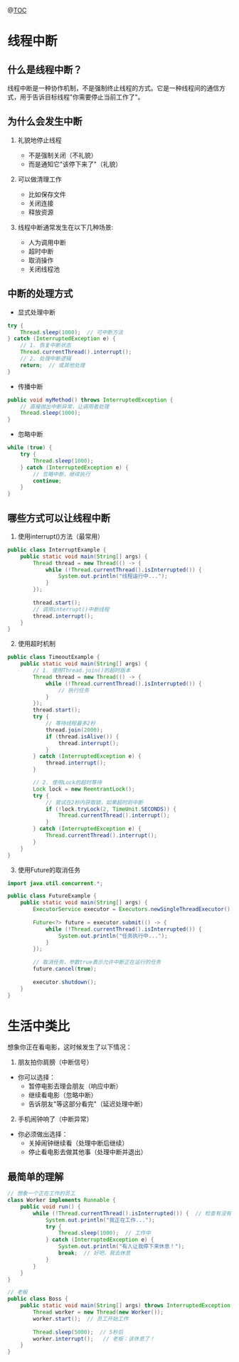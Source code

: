 @[TOC](线程中断)

# 线程中断
## 什么是线程中断？
线程中断是一种协作机制，不是强制终止线程的方式。它是一种线程间的通信方式，用于告诉目标线程"你需要停止当前工作了"。
## 为什么会发生中断
1. 礼貌地停止线程
   - 不是强制关闭（不礼貌）
   - 而是通知它"该停下来了"（礼貌）

2. 可以做清理工作
   - 比如保存文件
   - 关闭连接
   - 释放资源
3. 线程中断通常发生在以下几种场景:
   - 人为调用中断
   - 超时中断
   - 取消操作
   - 关闭线程池
## 中断的处理方式
- 显式处理中断
```java
try {
    Thread.sleep(1000);  // 可中断方法
} catch (InterruptedException e) {
    // 1. 恢复中断状态
    Thread.currentThread().interrupt();
    // 2. 处理中断逻辑
    return;  // 或其他处理
}
```
- 传播中断
```java
public void myMethod() throws InterruptedException {
    // 直接抛出中断异常，让调用者处理
    Thread.sleep(1000);
}
```
- 忽略中断
```java
while (true) {
    try {
        Thread.sleep(1000);
    } catch (InterruptedException e) {
        // 忽略中断，继续执行
        continue;
    }
}
```
## 哪些方式可以让线程中断
1. 使用interrupt()方法（最常用）
```java
public class InterruptExample {
    public static void main(String[] args) {
        Thread thread = new Thread(() -> {
            while (!Thread.currentThread().isInterrupted()) {
                System.out.println("线程运行中...");
            }
        });
        
        thread.start();
        // 调用interrupt()中断线程
        thread.interrupt();
    }
}
```
2. 使用超时机制
```java
public class TimeoutExample {
    public static void main(String[] args) {
        // 1. 使用Thread.join()的超时版本
        Thread thread = new Thread(() -> {
            while (!Thread.currentThread().isInterrupted()) {
                // 执行任务
            }
        });
        thread.start();
        try {
            // 等待线程最多2秒
            thread.join(2000);
            if (thread.isAlive()) {
                thread.interrupt();
            }
        } catch (InterruptedException e) {
            thread.interrupt();
        }

        // 2. 使用Lock的超时等待
        Lock lock = new ReentrantLock();
        try {
            // 尝试在2秒内获取锁，如果超时则中断
            if (!lock.tryLock(2, TimeUnit.SECONDS)) {
                Thread.currentThread().interrupt();
            }
        } catch (InterruptedException e) {
            Thread.currentThread().interrupt();
        }
    }
}
```
3. 使用Future的取消任务
```java
import java.util.concurrent.*;

public class FutureExample {
    public static void main(String[] args) {
        ExecutorService executor = Executors.newSingleThreadExecutor();
        
        Future<?> future = executor.submit(() -> {
            while (!Thread.currentThread().isInterrupted()) {
                System.out.println("任务执行中...");
            }
        });
        
        // 取消任务，参数true表示允许中断正在运行的任务
        future.cancel(true);
        
        executor.shutdown();
    }
}
```


# 生活中类比
想象你正在看电影，这时候发生了以下情况：
1. 朋友拍你肩膀（中断信号）
- 你可以选择：
  - 暂停电影去理会朋友（响应中断）
  - 继续看电影（忽略中断）
  - 告诉朋友"等这部分看完"（延迟处理中断）
2. 手机闹钟响了（中断异常）
- 你必须做出选择：
  - 关掉闹钟继续看（处理中断后继续）
  - 停止看电影去做其他事（处理中断并退出）

## 最简单的理解

```java
// 想象一个正在工作的员工
class Worker implements Runnable {
    public void run() {
        while (!Thread.currentThread().isInterrupted()) {  // 检查有没有人叫我
            System.out.println("我正在工作...");
            try {
                Thread.sleep(1000);  // 工作中
            } catch (InterruptedException e) {
                System.out.println("有人让我停下来休息！");
                break;  // 好吧，我去休息
            }
        }
    }
}

// 老板
public class Boss {
    public static void main(String[] args) throws InterruptedException {
        Thread worker = new Thread(new Worker());
        worker.start();  // 员工开始工作
        
        Thread.sleep(5000);  // 5秒后
        worker.interrupt();   // 老板：该休息了！
    }
}
```
